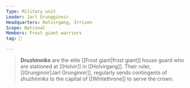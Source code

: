 ```yaml
---
Type: Military unit
Leader: Jarl Grungginnir
Headquarters: Holvirgang, Irrisen
Scope: National
Members: Frost giant warriors
tag: 👥

---
```


> **Druzhinniks** are the elite [[Frost giant|frost giant]] house guard who are stationed at [[Holvir]] in [[Holvirgang]]. Their ruler, [[Grunginnir|Jarl Grunginnir]], regularly sends contingents of *druzhinniks* to the capital of [[Whitethrone]] to serve the crown.







